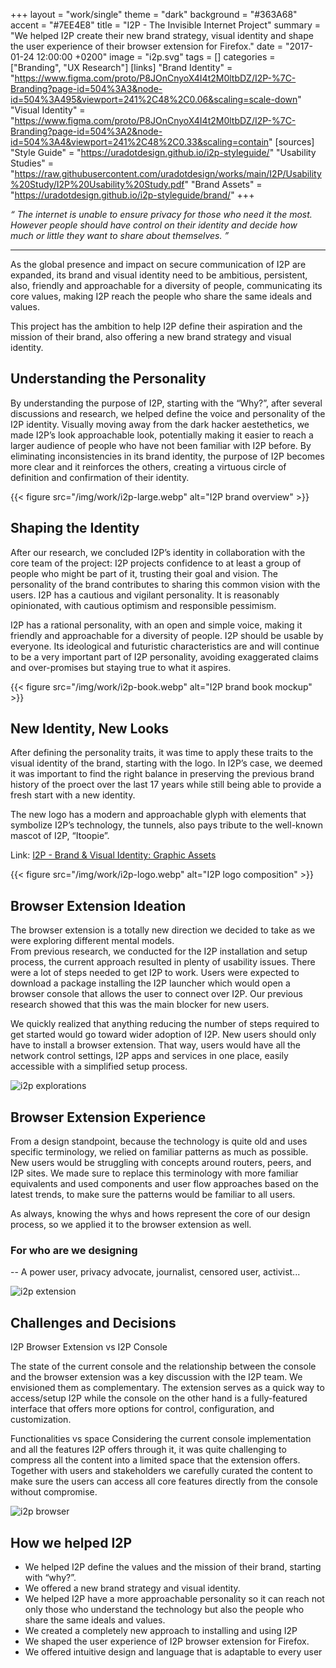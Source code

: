 +++
layout = "work/single"
theme = "dark"
background = "#363A68"
accent = "#7EE4E8"
title = "I2P - The Invisible Internet Project"
summary = "We helped I2P create their new brand strategy, visual identity and shape the user experience of their browser extension for Firefox."
date = "2017-01-24 12:00:00 +0200"
image = "i2p.svg"
tags = []
categories = ["Branding", "UX Research"]
[links]
    "Brand Identity" = "https://www.figma.com/proto/P8JOnCnyoX4I4t2M0ltbDZ/I2P-%7C-Branding?page-id=504%3A3&node-id=504%3A495&viewport=241%2C48%2C0.06&scaling=scale-down"
    "Visual Identity" = "https://www.figma.com/proto/P8JOnCnyoX4I4t2M0ltbDZ/I2P-%7C-Branding?page-id=504%3A2&node-id=504%3A4&viewport=241%2C48%2C0.33&scaling=contain"
[sources]
    "Style Guide" = "https://uradotdesign.github.io/i2p-styleguide/"
    "Usability Studies" = "https://raw.githubusercontent.com/uradotdesign/works/main/I2P/Usability%20Study/I2P%20Usability%20Study.pdf"
    "Brand Assets" = "https://uradotdesign.github.io/i2p-styleguide/brand/"
+++

_“ The internet is unable to ensure privacy for those who need it the most.<br />
However people should have control on their identity and decide how<br />
much or little they want to share about themselves. ”_

---

As the global presence and impact on secure communication of I2P are expanded, its brand and visual identity need to be ambitious, persistent, also, friendly and approachable for a diversity of people, communicating its core values, making I2P reach the people who share the same ideals and values.

This project has the ambition to help I2P define their aspiration and the mission of their brand, also offering a new brand strategy and visual identity.

## Understanding the Personality

By understanding the purpose of I2P, starting with the “Why?”, after several discussions and research, we helped define the voice and personality of the I2P identity. Visually moving away from the dark hacker aestethetics, we made I2P’s look approachable look, potentially making it easier to reach a larger audience of people who have not been familiar with I2P before. By eliminating inconsistencies in its brand identity, the purpose of I2P becomes more clear and it reinforces the others, creating a virtuous circle of definition and confirmation of their identity.

{{< figure src="/img/work/i2p-large.webp" alt="I2P brand overview" >}}

## Shaping the Identity

After our research, we concluded I2P’s identity in collaboration with the core team of the project: I2P projects confidence to at least a group of people who might be part of it, trusting their goal and vision. The personality of the brand contributes to sharing this common vision with the users. I2P has a cautious and vigilant personality. It is reasonably opinionated, with cautious optimism and responsible pessimism.

I2P has a rational personality, with an open and simple voice, making it friendly and approachable for a diversity of people. I2P should be usable by everyone. Its ideological and futuristic characteristics are and will continue to be a very important part of I2P personality, avoiding exaggerated claims and over-promises but staying true to what it aspires.

{{< figure src="/img/work/i2p-book.webp" alt="I2P brand book mockup" >}}

## New Identity, New Looks

After defining the personality traits, it was time to apply these traits to the visual identity of the brand, starting with the logo. In I2P’s case, we deemed it was important to find the right balance in preserving the previous brand history of the proect over the last 17 years while still being able to provide a fresh start with a new identity.

The new logo has a modern and approachable glyph with elements that symbolize I2P’s technology, the tunnels, also pays tribute to the well-known mascot of I2P, “Itoopie”.

Link: [I2P - Brand & Visual Identity: Graphic Assets](https://www.figma.com/proto/P8JOnCnyoX4I4t2M0ltbDZ/I2P-Branding?page-id=504%3A2&node-id=504%3A4&viewport=241%2C48%2C0.33&scaling=contain)

{{< figure src="/img/work/i2p-logo.webp" alt="I2P logo composition" >}}

## Browser Extension Ideation

The browser extension is a totally new direction we decided to take as we were exploring different mental models.  
From previous research, we conducted for the I2P installation and setup process, the current approach resulted in plenty of usability issues. There were a lot of steps needed to get I2P to work. Users were expected to download a package installing the I2P launcher which would open a browser console that allows the user to connect over I2P. Our previous research showed that this was the main blocker for new users.

We quickly realized that anything reducing the number of steps required to get started would go toward wider adoption of I2P. New users should only have to install a browser extension. That way, users would have all the network control settings, I2P apps and services in one place, easily accessible with a simplified setup process.

![i2p explorations](/img/work/i2p-explorations.webp)

## Browser Extension Experience

From a design standpoint, because the technology is quite old and uses specific terminology, we relied on familiar patterns as much as possible. New users would be struggling with concepts around routers, peers, and I2P sites. We made sure to replace this terminology with more familiar equivalents and used components and user flow approaches based on the latest trends, to make sure the patterns would be familiar to all users.

As always, knowing the whys and hows represent the core of our design process, so we applied it to the browser extension as well.


### For who are we designing
-- A power user, privacy advocate, journalist, censored user, activist...

![i2p extension](/img/work/i2p-extension.webp)

## Challenges and Decisions

I2P Browser Extension vs I2P Console 

The state of the current console and the relationship between the console and the browser extension was a key discussion with the I2P team. We envisioned them as complementary. The extension serves as a quick way to access/setup I2P while the console on the other hand is a fully-featured interface that offers more options for control, configuration, and customization.

Functionalities vs space
Considering the current console implementation and all the features I2P offers through it, it was quite challenging to compress all the content into a limited space that the extension offers. Together with users and stakeholders we carefully curated the content to make sure the users can access all core features directly from the console without compromise.

![i2p browser](/img/work/i2p-browser.webp)


## How we helped I2P

- We helped I2P define the values and the mission of their brand, starting with 
   “why?”.
-  We offered a new brand strategy and visual identity.
- We helped I2P have a more approachable personality so it can reach not only 
   those who understand the technology but also the people who share the same 
   ideals and values.
- We created a completely new approach to installing and using I2P
- We shaped the user experience of I2P browser extension for Firefox.
- We offered intuitive design and language that is adaptable to every user